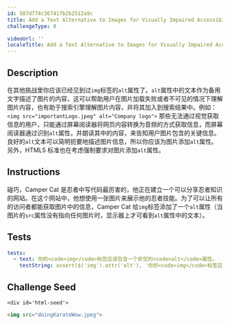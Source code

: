 ```yaml
---
id: 587d774c367417b2b2512a9c
title: Add a Text Alternative to Images for Visually Impaired Accessibility
challengeType: 0

videoUrl: ''
localeTitle: Add a Text Alternative to Images for Visually Impaired Accessibility
---
```


## Description
<section id='description'>
在其他挑战里你应该已经见到过<code>img</code>标签的<code>alt</code>属性了。<code>alt</code>属性中的文本作为备用文字描述了图片的内容，这可以帮助用户在图片加载失败或者不可见的情况下理解图片内容，也有助于搜索引擎理解图片内容，并将其加入到搜索结果中。例如：
<code>&lt;img src=&quot;importantLogo.jpeg&quot; alt=&quot;Company logo&quot;&gt;</code>
那些无法通过视觉获取信息的用户，只能通过屏幕阅读器将网页内容转换为音频的方式获取信息，而屏幕阅读器通过识别<code>alt</code>属性，并朗读其中的内容，来告知用户图片包含的关键信息。
良好的<code>alt</code>文本可以简明扼要地描述图片信息，所以你应该为图片添加<code>alt</code>属性。另外，HTML5 标准也在考虑强制要求对图片添加<code>alt</code>属性。
</section>

## Instructions
<section id='instructions'>
碰巧，Camper Cat 是忍者中写代码最厉害的，他正在建立一个可以分享忍者知识的网站。在这个网站中，他想使用一张图片来展示他的忍者技能。为了可以让所有的访问者都能获取图片中的信息，Camper Cat 给<code>img</code>标签添加了一个<code>alt</code>属性（当图片的<code>src</code>属性没有指向任何图片时，显示器上才可看到<code>alt</code>属性中的文本）。
</section>

## Tests
<section id='tests'>

```yml
tests:
  - text: 你的<code>img</code>标签应该包含一个非空的<code>alt</code>属性。
    testString: assert($('img').attr('alt'), '你的<code>img</code>标签应该包含一个非空的<code>alt</code>属性。');

```

</section>

## Challenge Seed
<section id='challengeSeed'>

    <div id='html-seed'>
```html
<img src="doingKarateWow.jpeg">
```





</div>





</section>

              